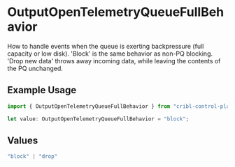 # OutputOpenTelemetryQueueFullBehavior

How to handle events when the queue is exerting backpressure (full capacity or low disk). 'Block' is the same behavior as non-PQ blocking. 'Drop new data' throws away incoming data, while leaving the contents of the PQ unchanged.

## Example Usage

```typescript
import { OutputOpenTelemetryQueueFullBehavior } from "cribl-control-plane/models";

let value: OutputOpenTelemetryQueueFullBehavior = "block";
```

## Values

```typescript
"block" | "drop"
```